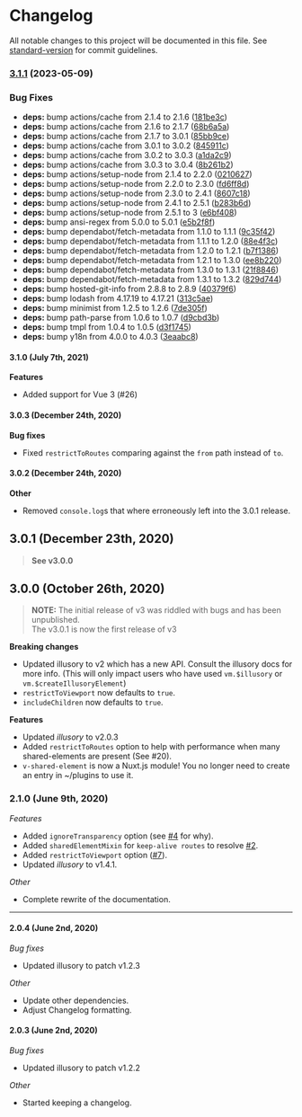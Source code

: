 # Changelog

All notable changes to this project will be documented in this file. See [standard-version](https://github.com/conventional-changelog/standard-version) for commit guidelines.

### [3.1.1](https://github.com/justintaddei/v-shared-element/compare/v3.1.0...v3.1.1) (2023-05-09)


### Bug Fixes

* **deps:** bump actions/cache from 2.1.4 to 2.1.6 ([181be3c](https://github.com/justintaddei/v-shared-element/commit/181be3c8b19fbb335bc5f8521d6085a2c5d254ce))
* **deps:** bump actions/cache from 2.1.6 to 2.1.7 ([68b6a5a](https://github.com/justintaddei/v-shared-element/commit/68b6a5a3a1f4af569a4f113c96fb583387aa01bc))
* **deps:** bump actions/cache from 2.1.7 to 3.0.1 ([85bb9ce](https://github.com/justintaddei/v-shared-element/commit/85bb9cecc6c1e6e3dcef31ffd4d6369b5aaa89d9))
* **deps:** bump actions/cache from 3.0.1 to 3.0.2 ([845911c](https://github.com/justintaddei/v-shared-element/commit/845911c178dab332fb697f05d93c9ac6b5cb5775))
* **deps:** bump actions/cache from 3.0.2 to 3.0.3 ([a1da2c9](https://github.com/justintaddei/v-shared-element/commit/a1da2c92aea543ebd527f727d0f6bc3bd0309984))
* **deps:** bump actions/cache from 3.0.3 to 3.0.4 ([8b261b2](https://github.com/justintaddei/v-shared-element/commit/8b261b2861b980ece167135b01c8bc7bf40bdb83))
* **deps:** bump actions/setup-node from 2.1.4 to 2.2.0 ([0210627](https://github.com/justintaddei/v-shared-element/commit/02106270bab5fe4c254a6ce1f2df7799d9472a10))
* **deps:** bump actions/setup-node from 2.2.0 to 2.3.0 ([fd6ff8d](https://github.com/justintaddei/v-shared-element/commit/fd6ff8d9d62ff22b45463c19f8fe799446797a5d))
* **deps:** bump actions/setup-node from 2.3.0 to 2.4.1 ([8607c18](https://github.com/justintaddei/v-shared-element/commit/8607c18833271bf1b51e217e9da11a3bbcb6fd9b))
* **deps:** bump actions/setup-node from 2.4.1 to 2.5.1 ([b283b6d](https://github.com/justintaddei/v-shared-element/commit/b283b6dc59e5fd5cd40c4fe6bf4edbbc85056283))
* **deps:** bump actions/setup-node from 2.5.1 to 3 ([e6bf408](https://github.com/justintaddei/v-shared-element/commit/e6bf4085d78f104726e8932605786c9f85ecc0ae))
* **deps:** bump ansi-regex from 5.0.0 to 5.0.1 ([e5b2f8f](https://github.com/justintaddei/v-shared-element/commit/e5b2f8fb78244d568719c0bc9cf143690fa04485))
* **deps:** bump dependabot/fetch-metadata from 1.1.0 to 1.1.1 ([9c35f42](https://github.com/justintaddei/v-shared-element/commit/9c35f426cdf4e4a19864641a2326f3f7315921c6))
* **deps:** bump dependabot/fetch-metadata from 1.1.1 to 1.2.0 ([88e4f3c](https://github.com/justintaddei/v-shared-element/commit/88e4f3c915056129b79b83118136a773a3771aa5))
* **deps:** bump dependabot/fetch-metadata from 1.2.0 to 1.2.1 ([b7f1386](https://github.com/justintaddei/v-shared-element/commit/b7f138661015d594b014702605d663ee94b800ba))
* **deps:** bump dependabot/fetch-metadata from 1.2.1 to 1.3.0 ([ee8b220](https://github.com/justintaddei/v-shared-element/commit/ee8b220203bb30de17b25ee2a464114eb8d96ce6))
* **deps:** bump dependabot/fetch-metadata from 1.3.0 to 1.3.1 ([21f8846](https://github.com/justintaddei/v-shared-element/commit/21f884694a9525bfcddf14df643f83aa37995c0a))
* **deps:** bump dependabot/fetch-metadata from 1.3.1 to 1.3.2 ([829d744](https://github.com/justintaddei/v-shared-element/commit/829d744bb17832263e2a6723444fff61135ec2a8))
* **deps:** bump hosted-git-info from 2.8.8 to 2.8.9 ([40379f6](https://github.com/justintaddei/v-shared-element/commit/40379f6b8d3d1f742f1dfddc8f93031612bf2d88))
* **deps:** bump lodash from 4.17.19 to 4.17.21 ([313c5ae](https://github.com/justintaddei/v-shared-element/commit/313c5ae470ab619fa0553ab462412a827d3d1197))
* **deps:** bump minimist from 1.2.5 to 1.2.6 ([7de305f](https://github.com/justintaddei/v-shared-element/commit/7de305f9c507c36da88c1c68d613d6dba4f05595))
* **deps:** bump path-parse from 1.0.6 to 1.0.7 ([d9cbd3b](https://github.com/justintaddei/v-shared-element/commit/d9cbd3bb1b9ceda9cc54b19631cb1545ecd9ccf5))
* **deps:** bump tmpl from 1.0.4 to 1.0.5 ([d3f1745](https://github.com/justintaddei/v-shared-element/commit/d3f17456bfde161739c5e366579dd4c70de5e031))
* **deps:** bump y18n from 4.0.0 to 4.0.3 ([3eaabc8](https://github.com/justintaddei/v-shared-element/commit/3eaabc8277e8d720c3db4aa4b8afa97a7f6d229d))

#### 3.1.0 (July 7th, 2021)

**Features**
- Added support for Vue 3 (#26)

#### 3.0.3 (December 24th, 2020)

**Bug fixes**
- Fixed `restrictToRoutes` comparing against the `from` path instead of `to`.

#### 3.0.2 (December 24th, 2020)

**Other**
- Removed `console.log`s that where erroneously left into the 3.0.1 release.

## 3.0.1  (December 23th, 2020)

> **See v3.0.0**

## 3.0.0 (October 26th, 2020)

> **NOTE:** The initial release of v3 was riddled with bugs and has been unpublished.  
> The v3.0.1 is now the first release of v3

**Breaking changes**
- Updated illusory to v2 which has a new API. Consult the illusory docs for more info. (This will only impact users who have used `vm.$illusory` or `vm.$createIllusoryElement`)
- `restrictToViewport` now defaults to `true`.
- `includeChildren` now defaults to `true`.

**Features**
- Updated *illusory* to v2.0.3
- Added `restrictToRoutes` option to help with performance when many shared-elements are present (See #20).
- `v-shared-element` is now a Nuxt.js module! You no longer need to create an entry in ~/plugins to use it.


### 2.1.0 (June 9th, 2020)

*Features*
- Added `ignoreTransparency` option (see [#4](https://github.com/justintaddei/v-shared-element/issues/4) for why).
- Added `sharedElementMixin` for `keep-alive routes` to resolve [#2](https://github.com/justintaddei/v-shared-element/issues/2).
- Added `restrictToViewport` option ([#7](https://github.com/justintaddei/v-shared-element/issues/7)).
- Updated *illusory* to v1.4.1.
  
*Other*
- Complete rewrite of the documentation.

---

#### 2.0.4 (June 2nd, 2020)

*Bug fixes*
- Updated illusory to patch v1.2.3

*Other*
- Update other dependencies.
- Adjust Changelog formatting.

#### 2.0.3 (June 2nd, 2020)

*Bug fixes*
- Updated illusory to patch v1.2.2  

*Other*
- Started keeping a changelog. 
